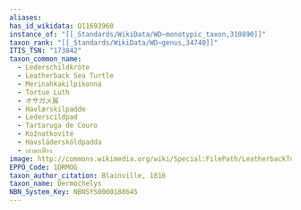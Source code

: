 ```yaml
---
aliases:
has_id_wikidata: Q11693960
instance_of: "[[_Standards/WikiData/WD~monotypic_taxon,310890]]"
taxon_rank: "[[_Standards/WikiData/WD~genus,34740]]"
ITIS_TSN: "173842"
taxon_common_name:
  - Lederschildkröte
  - Leatherback Sea Turtle
  - Merinahkakilpikonna
  - Tortue Luth
  - オサガメ属
  - Havlærskilpadde
  - Lederscildpad
  - Tartaruga de Couro
  - Kožnatkovité
  - Havslädersköldpadda
  - เต่ามะเฟือง
image: http://commons.wikimedia.org/wiki/Special:FilePath/LeatherbackTurtle.jpg
EPPO_Code: 1DRMOG
taxon_author_citation: Blainville, 1816
taxon_name: Dermochelys
NBN_System_Key: NBNSYS0000188645
---
```


